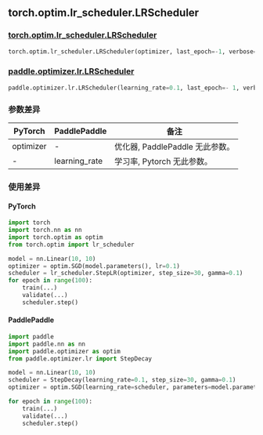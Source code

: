 ## torch.optim.lr_scheduler.LRScheduler

### [torch.optim.lr_scheduler.LRScheduler](https://pytorch.org/docs/master/_modules/torch/optim/lr_scheduler.html#LRScheduler)

```python
torch.optim.lr_scheduler.LRScheduler(optimizer, last_epoch=-1, verbose=False)
```

### [paddle.optimizer.lr.LRScheduler](https://www.paddlepaddle.org.cn/documentation/docs/zh/api/paddle/optimizer/lr/LRScheduler_cn.html)

```python
paddle.optimizer.lr.LRScheduler(learning_rate=0.1, last_epoch=- 1, verbose=False)
```

### 参数差异

| PyTorch       | PaddlePaddle  | 备注                                                   |
| ------------- | ------------- | ----------------------------------------------------- |
| optimizer     | -             | 优化器, PaddlePaddle 无此参数。                          |
| -             | learning_rate | 学习率, Pytorch 无此参数。                               |

### 使用差异

#### PyTorch

```python
import torch
import torch.nn as nn
import torch.optim as optim
from torch.optim import lr_scheduler

model = nn.Linear(10, 10)
optimizer = optim.SGD(model.parameters(), lr=0.1)
scheduler = lr_scheduler.StepLR(optimizer, step_size=30, gamma=0.1)
for epoch in range(100):
    train(...)
    validate(...)
    scheduler.step()
```

#### PaddlePaddle

```python
import paddle
import paddle.nn as nn
import paddle.optimizer as optim
from paddle.optimizer.lr import StepDecay

model = nn.Linear(10, 10)
scheduler = StepDecay(learning_rate=0.1, step_size=30, gamma=0.1)
optimizer = optim.SGD(learning_rate=scheduler, parameters=model.parameters())

for epoch in range(100):
    train(...)
    validate(...)
    scheduler.step()
```

